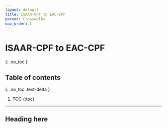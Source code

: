```yaml
---
layout: default
title: ISAAR-CPF to EAC-CPF
parent: Crosswalks
nav_order: 1
---
```


# ISAAR-CPF to EAC-CPF
{: .no_toc }

## Table of contents
{: .no_toc .text-delta }

1. TOC
{:toc}

---

## Heading here
